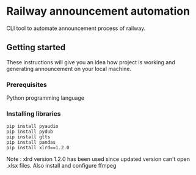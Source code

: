 # Railway announcement automation
CLI tool to automate announcement process of railway.

## Getting started
These instructions will give you an idea how project is working and generating announcement on your local machine. 

### Prerequisites
Python programming language

### Installing libraries

```
pip install pyaudio
pip install pydub
pip install gtts
pip install pandas
pip install xlrd==1.2.0
```
Note : xlrd version 1.2.0 has been used since updated version can't open .xlsx files.
Also install and configure ffmpeg

